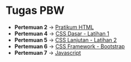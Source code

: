 # Tugas PBW

- **Pertemuan 2** → [Pratikum HTML](/Pertemuan%202/)
- **Pertemuan 4** → [CSS Dasar - Latihan 1](/Pertemuan%204/)
- **Pertemuan 5** → [CSS Lanjutan - Latihan 2](/Pertemuan%205/)
- **Pertemuan 6** → [CSS Framework - Bootstrap](/Pertemuan%206/)
- **Pertemuan 7** → [Javascript](/Pertemuan%207/)
